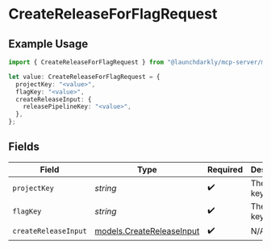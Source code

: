 # CreateReleaseForFlagRequest

## Example Usage

```typescript
import { CreateReleaseForFlagRequest } from "@launchdarkly/mcp-server/models/operations";

let value: CreateReleaseForFlagRequest = {
  projectKey: "<value>",
  flagKey: "<value>",
  createReleaseInput: {
    releasePipelineKey: "<value>",
  },
};
```

## Fields

| Field                                                           | Type                                                            | Required                                                        | Description                                                     |
| --------------------------------------------------------------- | --------------------------------------------------------------- | --------------------------------------------------------------- | --------------------------------------------------------------- |
| `projectKey`                                                    | *string*                                                        | :heavy_check_mark:                                              | The project key                                                 |
| `flagKey`                                                       | *string*                                                        | :heavy_check_mark:                                              | The flag key                                                    |
| `createReleaseInput`                                            | [models.CreateReleaseInput](../../models/createreleaseinput.md) | :heavy_check_mark:                                              | N/A                                                             |